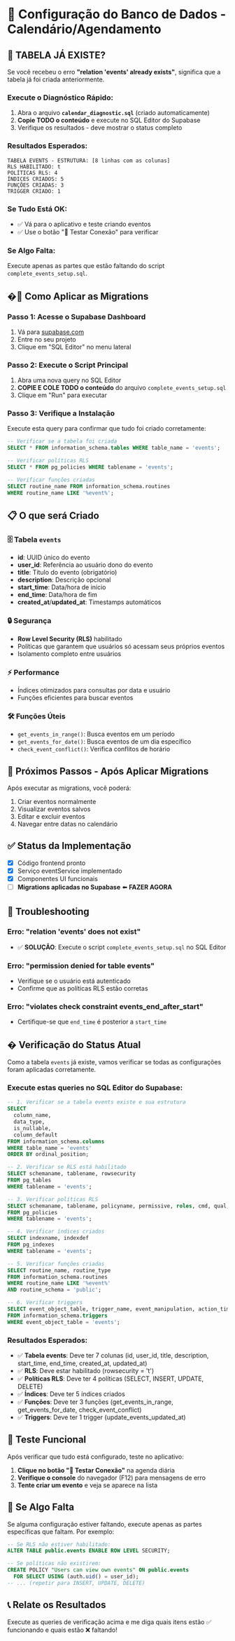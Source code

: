 # 📅 Configuração do Banco de Dados - Calendário/Agendamento

## 🚨 **TABELA JÁ EXISTE?**

Se você recebeu o erro **"relation 'events' already exists"**, significa que a tabela já foi criada anteriormente. 

### Execute o Diagnóstico Rápido:

1. Abra o arquivo **`calendar_diagnostic.sql`** (criado automaticamente)
2. **Copie TODO o conteúdo** e execute no SQL Editor do Supabase
3. Verifique os resultados - deve mostrar o status completo

### Resultados Esperados:
```
TABELA EVENTS - ESTRUTURA: [8 linhas com as colunas]
RLS HABILITADO: t
POLÍTICAS RLS: 4
ÍNDICES CRIADOS: 5  
FUNÇÕES CRIADAS: 3
TRIGGER CRIADO: 1
```

### Se Tudo Está OK:
- ✅ Vá para o aplicativo e teste criando eventos
- ✅ Use o botão "🧪 Testar Conexão" para verificar

### Se Algo Falta:
Execute apenas as partes que estão faltando do script `complete_events_setup.sql`.

## �🚀 Como Aplicar as Migrations

### Passo 1: Acesse o Supabase Dashboard
1. Vá para [supabase.com](https://supabase.com)
2. Entre no seu projeto
3. Clique em "SQL Editor" no menu lateral

### Passo 2: Execute o Script Principal
1. Abra uma nova query no SQL Editor
2. **COPIE E COLE TODO o conteúdo** do arquivo `complete_events_setup.sql`
3. Clique em "Run" para executar

### Passo 3: Verifique a Instalação
Execute esta query para confirmar que tudo foi criado corretamente:

```sql
-- Verificar se a tabela foi criada
SELECT * FROM information_schema.tables WHERE table_name = 'events';

-- Verificar políticas RLS
SELECT * FROM pg_policies WHERE tablename = 'events';

-- Verificar funções criadas
SELECT routine_name FROM information_schema.routines
WHERE routine_name LIKE '%event%';
```

## 📋 O que será Criado

### 🗄️ Tabela `events`
- **id**: UUID único do evento
- **user_id**: Referência ao usuário dono do evento
- **title**: Título do evento (obrigatório)
- **description**: Descrição opcional
- **start_time**: Data/hora de início
- **end_time**: Data/hora de fim
- **created_at**/**updated_at**: Timestamps automáticos

### 🔒 Segurança
- **Row Level Security (RLS)** habilitado
- Políticas que garantem que usuários só acessam seus próprios eventos
- Isolamento completo entre usuários

### ⚡ Performance
- Índices otimizados para consultas por data e usuário
- Funções eficientes para buscar eventos

### 🛠️ Funções Úteis
- `get_events_in_range()`: Busca eventos em um período
- `get_events_for_date()`: Busca eventos de um dia específico
- `check_event_conflict()`: Verifica conflitos de horário

## 🔧 Próximos Passos - Após Aplicar Migrations

Após executar as migrations, você poderá:
1. Criar eventos normalmente
2. Visualizar eventos salvos
3. Editar e excluir eventos
4. Navegar entre datas no calendário

## ✅ Status da Implementação

- [x] Código frontend pronto
- [x] Serviço eventService implementado
- [x] Componentes UI funcionais
- [ ] **Migrations aplicadas no Supabase** ⬅️ **FAZER AGORA**

## 🐛 Troubleshooting

### Erro: "relation 'events' does not exist"
- ✅ **SOLUÇÃO**: Execute o script `complete_events_setup.sql` no SQL Editor

### Erro: "permission denied for table events"
- Verifique se o usuário está autenticado
- Confirme que as políticas RLS estão corretas

### Erro: "violates check constraint events_end_after_start"
- Certifique-se que `end_time` é posterior a `start_time`

## � **Verificação do Status Atual**

Como a tabela `events` já existe, vamos verificar se todas as configurações foram aplicadas corretamente.

### Execute estas queries no SQL Editor do Supabase:

```sql
-- 1. Verificar se a tabela events existe e sua estrutura
SELECT 
  column_name, 
  data_type, 
  is_nullable,
  column_default
FROM information_schema.columns 
WHERE table_name = 'events' 
ORDER BY ordinal_position;

-- 2. Verificar se RLS está habilitado
SELECT schemaname, tablename, rowsecurity 
FROM pg_tables 
WHERE tablename = 'events';

-- 3. Verificar políticas RLS
SELECT schemaname, tablename, policyname, permissive, roles, cmd, qual, with_check 
FROM pg_policies 
WHERE tablename = 'events';

-- 4. Verificar índices criados
SELECT indexname, indexdef 
FROM pg_indexes 
WHERE tablename = 'events';

-- 5. Verificar funções criadas
SELECT routine_name, routine_type 
FROM information_schema.routines 
WHERE routine_name LIKE '%event%' 
AND routine_schema = 'public';

-- 6. Verificar triggers
SELECT event_object_table, trigger_name, event_manipulation, action_timing 
FROM information_schema.triggers 
WHERE event_object_table = 'events';
```

### Resultados Esperados:

- ✅ **Tabela events**: Deve ter 7 colunas (id, user_id, title, description, start_time, end_time, created_at, updated_at)
- ✅ **RLS**: Deve estar habilitado (rowsecurity = 't')
- ✅ **Políticas RLS**: Deve ter 4 políticas (SELECT, INSERT, UPDATE, DELETE)
- ✅ **Índices**: Deve ter 5 índices criados
- ✅ **Funções**: Deve ter 3 funções (get_events_in_range, get_events_for_date, check_event_conflict)
- ✅ **Triggers**: Deve ter 1 trigger (update_events_updated_at)

## 🧪 **Teste Funcional**

Após verificar que tudo está configurado, teste no aplicativo:

1. **Clique no botão "🧪 Testar Conexão"** na agenda diária
2. **Verifique o console** do navegador (F12) para mensagens de erro
3. **Tente criar um evento** e veja se aparece na lista

## 🔧 **Se Algo Falta**

Se alguma configuração estiver faltando, execute apenas as partes específicas que faltam. Por exemplo:

```sql
-- Se RLS não estiver habilitado:
ALTER TABLE public.events ENABLE ROW LEVEL SECURITY;

-- Se políticas não existirem:
CREATE POLICY "Users can view own events" ON public.events
  FOR SELECT USING (auth.uid() = user_id);
-- ... (repetir para INSERT, UPDATE, DELETE)
```

## 📞 **Relate os Resultados**

Execute as queries de verificação acima e me diga quais itens estão ✅ funcionando e quais estão ❌ faltando!